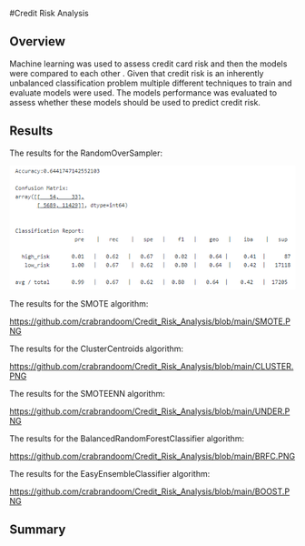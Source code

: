 #Credit Risk Analysis

## Overview
Machine learning was used to assess credit card risk and then the models were compared to each other . Given that credit risk is an inherently unbalanced classification problem multiple different techniques to train and evaluate models were used. The models performance was evaluated to assess whether these models should be used to predict credit risk.


## Results

The results for the RandomOverSampler:

![ROS.PNG](https://github.com/crabrandoom/Credit_Risk_Analysis/blob/main/ROS.PNG)

The results for the SMOTE algorithm:

https://github.com/crabrandoom/Credit_Risk_Analysis/blob/main/SMOTE.PNG

The results for the ClusterCentroids algorithm:

https://github.com/crabrandoom/Credit_Risk_Analysis/blob/main/CLUSTER.PNG

The results for the SMOTEENN algorithm:

https://github.com/crabrandoom/Credit_Risk_Analysis/blob/main/UNDER.PNG

The results for the BalancedRandomForestClassifier algorithm:

https://github.com/crabrandoom/Credit_Risk_Analysis/blob/main/BRFC.PNG

The results for the  EasyEnsembleClassifier algorithm:

https://github.com/crabrandoom/Credit_Risk_Analysis/blob/main/BOOST.PNG

## Summary

